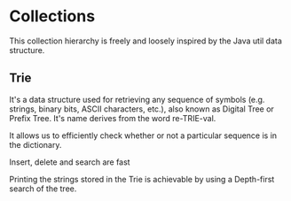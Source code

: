 # Collections

This collection hierarchy is freely and loosely inspired by the Java util data structure.

## Trie
It's a data structure used for retrieving any sequence of symbols (e.g. strings, binary bits, ASCII characters, etc.), also known as Digital Tree or Prefix Tree. It's name derives from the word re-TRIE-val.

It allows us to efficiently check whether or not a particular sequence is in the dictionary.

Insert, delete and search are fast

Printing the strings stored in the Trie is achievable by using a Depth-first search of the tree.
